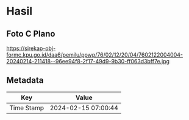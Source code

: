 # Hasil

## Foto C Plano

https://sirekap-obj-formc.kpu.go.id/daa6/pemilu/ppwp/76/02/12/20/04/7602122004004-20240214-211418--96ee94f8-2f17-49d9-9b30-ff063d3bff7e.jpg


## Metadata

| Key        | Value               |
| ---------- | ------------------- |
| Time Stamp | 2024-02-15 07:00:44 |



